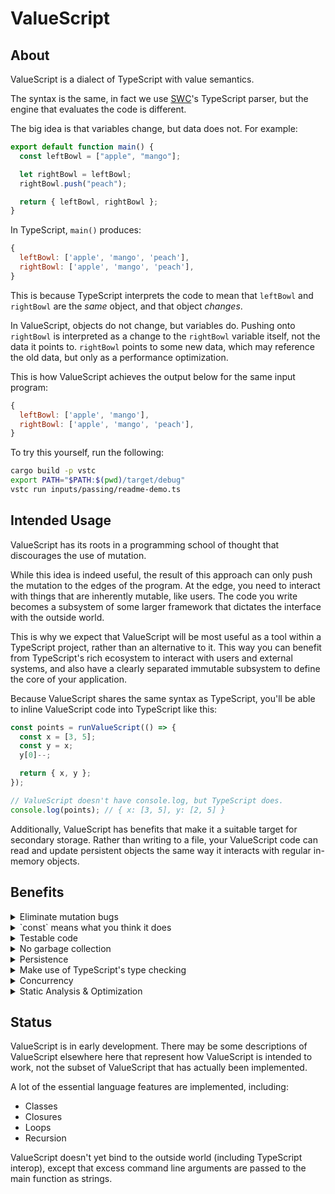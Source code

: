 # ValueScript

## About

ValueScript is a dialect of TypeScript with value semantics.

The syntax is the same, in fact we use [SWC](https://swc.rs/)'s TypeScript
parser, but the engine that evaluates the code is different.

The big idea is that variables change, but data does not. For example:

```ts
export default function main() {
  const leftBowl = ["apple", "mango"];

  let rightBowl = leftBowl;
  rightBowl.push("peach");

  return { leftBowl, rightBowl };
}
```

In TypeScript, `main()` produces:

```js
{
  leftBowl: ['apple', 'mango', 'peach'],
  rightBowl: ['apple', 'mango', 'peach'],
}
```

This is because TypeScript interprets the code to mean that `leftBowl` and
`rightBowl` are the _same_ object, and that object _changes_.

In ValueScript, objects do not change, but variables do. Pushing onto
`rightBowl` is interpreted as a change to the `rightBowl` variable itself, not
the data it points to. `rightBowl` points to some new data, which may reference
the old data, but only as a performance optimization.

This is how ValueScript achieves the output below for the same input program:

```js
{
  leftBowl: ['apple', 'mango'],
  rightBowl: ['apple', 'mango', 'peach'],
}
```

To try this yourself, run the following:

```sh
cargo build -p vstc
export PATH="$PATH:$(pwd)/target/debug"
vstc run inputs/passing/readme-demo.ts
```

## Intended Usage

ValueScript has its roots in a programming school of thought that discourages
the use of mutation.

While this idea is indeed useful, the result of this approach can only push the
mutation to the edges of the program. At the edge, you need to interact with
things that are inherently mutable, like users. The code you write becomes a
subsystem of some larger framework that dictates the interface with the outside
world.

This is why we expect that ValueScript will be most useful as a tool within a
TypeScript project, rather than an alternative to it. This way you can benefit
from TypeScript's rich ecosystem to interact with users and external systems,
and also have a clearly separated immutable subsystem to define the core of your
application.

Because ValueScript shares the same syntax as TypeScript, you'll be able to
inline ValueScript code into TypeScript like this:

```ts
const points = runValueScript(() => {
  const x = [3, 5];
  const y = x;
  y[0]--;

  return { x, y };
});

// ValueScript doesn't have console.log, but TypeScript does.
console.log(points); // { x: [3, 5], y: [2, 5] }
```

Additionally, ValueScript has benefits that make it a suitable target for
secondary storage. Rather than writing to a file, your ValueScript code can read
and update persistent objects the same way it interacts with regular in-memory
objects.

## Benefits

<details>
<summary>Eliminate mutation bugs</summary>

Mutating things across your program is frequently intended, but it's also
frequently unintended, causing bugs.

This is why you are usually encouraged not to mutate function arguments, among
other things. Sometimes you'll see workaround like `const a = [...b];`. In
ValueScript, just write it the natural way.

</details>

<details>
<summary>`const` means what you think it does</summary>

Ever felt weird about using `const` in situations like this?

```ts
const values = [];

values.push(123);

return items;
```

Us too. The reason is that, in a mutable world, it's the array that `values`
points to that is mutating. Pushing to that array doesn't change `values` - it
still points to the same array, right?

In ValueScript, it's not the same array, because arrays don't change. Instead,
it is indeed the variable that changes, and therefore, if you mark it as
`const`, attempting to do so is a compile-time error.

</details>

<details>
<summary>Testable code</summary>

Testing code is all about being able to draw a boundary around something that
can be given inputs so that you can check its outputs against your expectations.

Being able to draw these boundaries is usually challenging in real-world
systems, because by default everything wants to connect to something tangible to
serve its purpose as directly as possible. Most things that matter to you become
untested because of their coupling to externalities that are too difficult to
meaningfully replicate in a test case. Testing degrades into an inauthentic
add-on that focuses on trivialities.

By using ValueScript, you can maintain a clear separation between a domain that
should be easy to test - the core of what your application does, and a domain
that is difficult to test - how your application talks to the world.

A ValueScript program is always a function that, when called with the same
inputs, produces the same outputs.

</details>

<details>
<summary>No garbage collection</summary>

In ValueScript, it's impossible to create data that circularly references
itself. This isn't because something is keeping watch and producing an error if
you do it accidentally. Rather, it's just an inherent consequence of how
ValueScript works:

```ts
let x = {};
x.x = x; // { x: {} }

// (In TypeScript: { x: { x: { x: { x: { ... } } }} })
```

Circular references are the whole reason why garbage collectors are needed
(assuming you want to reuse memory and don't want to figure out when it's safe
to do so). Without them, ValueScript is able to simply keep a count of how many
references each object has, and when that count drops to zero, it cleans up the
memory immediately.

</details>

<details>
<summary>Persistence</summary>

In a traditional mutable program, the important entities in that program often
can't be stored authentically without also capturing the state of the entire
program that contains them. Even when that isn't true, the entity needs to be
translated into a form that can be stored in a process we know and love called
_serialization_.

ValueScript is different. Everything can be persisted as its direct contents and
a recursive inclusion of its dependencies. This includes functions and class
instances (and the methods on those class instances). In ValueScript, everything
is plain data.

In fact, because ValueScript doesn't require garbage collection, it's also
possible to build up large structures that wouldn't fit into memory. Garbage
collection is a limiting factor on traditional languages on this point, because
you need to periodically fully traverse the memory to find things that can be
cleaned up.

</details>

<details>
<summary>Make use of TypeScript's type checking</summary>

ValueScript is similar enough to TypeScript that the type checker correctly
identifies type errors in ValueScript.

In fact, when the differences matter, the type checker often actually favors
ValueScript, not TypeScript.

E.g.

```ts
let a: { value?: string | number } = {};
a.value = "str";

let b = a;
b.value = 37;

type T = typeof a.value;
//               ^^^^^^^
//               TypeScript: 37
//               ValueScript: 'str'

// The type checker assigns `string` to `T`.
```

</details>

<details>
<summary>Concurrency</summary>

By using value semantics, ValueScript ensures that a function, called with the
same arguments, always returns the same value. This includes instance methods by
considering the instance data to be one of the arguments.

This means that if you wrap some calculation in a function that takes no
arguments, it is destined to return the same value, regardless of what happens
elsewhere in the program:

```ts
const f = () => {
  const x = widget.calculate(37);
  const y = expensiveCalculation(3, 5);

  return x + y;
};
```

Above, `widget` is captured by `f`. ValueScript requires that captured variables
are `const`, which means that `widget` cannot change, and therefore
`widget.calculate(37)` cannot change. This means that the value of `f()` is
independent of any other work that happen in our program.

Therefore, we could safely evaluate `f()` concurrently. In future, some
calculations might automatically be upgraded to concurrent execution, but
knowing when it is worthwhile to create a separate thread of execution is a
complex and inexact science.

Instead, in the foreseeable future, ValueScript will have a primitive called
`vs.thread`:

```ts
const f = vs.thread(() => {
  const x = widget.calculate(37);
  const y = expensiveCalculation(3, 5);

  return x + y;
});
```

On the surface, `vs.thread` simply returns the function that is provided to it,
unaltered. However, this signals the runtime to evaluate the function on another
thread.

</details>

<details>
<summary>Static Analysis & Optimization</summary>

ValueScript dramatically expands the cases where program behavior can be
determined statically. In traditional languages, inferences about data in
variables are quickly lost because it is impossible to know whether some other
code might modify that data.

A relatively simple application of this is tree-shaking. ValueScript analyzers
will be able to determine much more accurately what code is actually used, and
only include that code for distribution. During development you can also get a
lot more feedback like 'this statement has no effect'.

Another important use-case here is testing. In the future, ValueScript will
include `vs.staticTest(name, fn)` which accepts a function taking no arguments,
which can therefore be computed statically. The compiler will emit an error if
the test fails.

</details>

## Status

ValueScript is in early development. There may be some descriptions of
ValueScript elsewhere here that represent how ValueScript is intended to work,
not the subset of ValueScript that has actually been implemented.

A lot of the essential language features are implemented, including:

- Classes
- Closures
- Loops
- Recursion

ValueScript doesn't yet bind to the outside world (including TypeScript
interop), except that excess command line arguments are passed to the main
function as strings.
